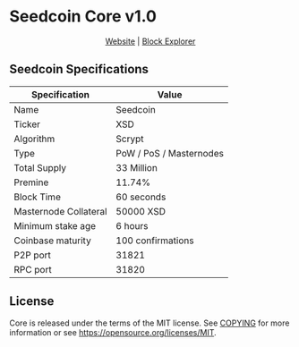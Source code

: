 # Seedcoin Core v1.0

<p align="center">  <a href="http://seed-coin.io">Website</a> | <a href="http://explorer.seed-coin.io">Block Explorer</a></p>

 
## Seedcoin Specifications

| Specification | Value |
| ------ | ------ |
| Name | Seedcoin |
| Ticker | XSD |
| Algorithm | Scrypt |
| Type | PoW / PoS / Masternodes |
| Total Supply | 33 Million |
| Premine | 11.74% |
| Block Time | 60 seconds |
| Masternode Collateral | 50000 XSD |
| Minimum stake age | 6 hours |
| Coinbase maturity | 100 confirmations |
| P2P port | 31821 |
| RPC port | 31820 |

## License

Core is released under the terms of the MIT license. See [COPYING](COPYING) for more information or see https://opensource.org/licenses/MIT.


